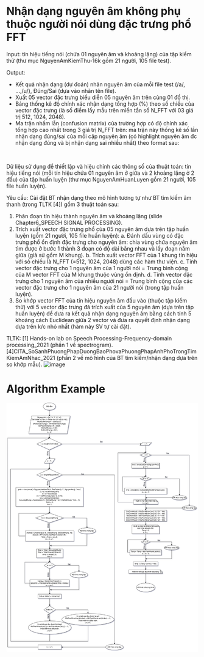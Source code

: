 # Nhận dạng nguyên âm không phụ thuộc người nói dùng đặc trưng phổ FFT


Input: 
tín hiệu tiếng nói (chứa 01 nguyên âm và khoảng lặng) của tập kiểm thử (thư mục NguyenAmKiemThu-16k gồm 21 người, 105 file test).

Output: 
-	Kết quả nhận dạng (dự đoán) nhãn nguyên âm của mỗi file test (/a/, …,/u/), Đúng/Sai (dựa vào nhãn tên file).
-	Xuất 05 vector đặc trưng biểu diễn 05 nguyên âm trên cùng 01 đồ thị.
-	Bảng thống kê độ chính xác nhận dạng tổng hợp (%) theo số chiều của vector đặc trưng (là số điểm lấy mẫu trên miền tần số N_FFT với 03 giá trị 512, 1024, 2048).
-	Ma trận nhầm lẫn (confusion matrix) của trường hợp có độ chính xác tổng hợp cao nhất trong 3 giá trị N_FFT trên: ma trận này thống kê số lần nhận dạng đúng/sai của mỗi cặp nguyên âm (có highlight nguyên âm đc nhận dạng đúng và bị nhận dạng sai nhiều nhất) theo format sau:

<img src="">

Dữ liệu sử dụng để thiết lập và hiệu chỉnh các thông số của thuật toán: 
tín hiệu tiếng nói (mỗi tín hiệu chứa 01 nguyên âm ở giữa và 2 khoảng lặng ở 2 đầu) của tập huấn luyện (thư mục NguyenAmHuanLuyen gồm 21 người, 105 file huấn luyện).

Yêu cầu:
Cài đặt BT nhận dạng theo mô hình tương tự như BT tìm kiếm âm thanh (trong TLTK [4]) gồm 3 thuật toán sau:
1.	Phân đoạn tín hiệu thành nguyên âm và khoảng lặng (slide Chapter6_SPEECH SIGNAL PROCESSING).
2.	Trích xuất vector đặc trưng phổ của 05 nguyên âm dựa trên tập huấn luyện (gồm 21 người, 105 file huấn luyện):
a.	Đánh dấu vùng có đặc trưng phổ ổn định đặc trưng cho nguyên âm: chia vùng chứa nguyên âm tìm được ở bước 1 thành 3 đoạn có độ dài bằng nhau và lấy đoạn nằm giữa (giả sử gồm M khung).
b.	Trích xuất vector FFT của 1 khung tín hiệu với số chiều là N_FFT (=512, 1024, 2048) dùng các hàm thư viện.
c.	Tính vector đặc trưng cho 1 nguyên âm của 1 người nói = Trung bình cộng của M vector FFT của M khung thuộc vùng ổn định.
d.	Tính vector đặc trưng cho 1 nguyên âm của nhiều người nói = Trung bình cộng của các vector đặc trưng cho 1 nguyên âm của 21 người nói (trong tập huấn luyện).
3.	So khớp vector FFT của tín hiệu nguyên âm đầu vào (thuộc tập kiểm thử) với 5 vector đặc trưng đã trích xuất của 5 nguyên âm (dựa trên tập huấn luyện) để đưa ra kết quả nhận dạng nguyên âm bằng cách tính 5 khoảng cách Euclidean giữa 2 vector và đưa ra quyết định nhận dạng dựa trên k/c nhỏ nhất (hàm này SV tự cài đặt).

TLTK:
[1] Hands-on lab on Speech Processing-Frequency-domain processing_2021 (phần 1 về spectrogram).
[4]CITA_SoSanhPhuongPhapDuongBaoPhovaPhuongPhapAnhPhoTrongTimKiemAmNhac_2021 (phần 2 về mô hình của BT tìm kiếm/nhận dạng dựa trên so khớp mẫu).
![image](https://user-images.githubusercontent.com/87311015/205482164-e7cc0e94-eca1-4d2e-bd21-07776c66eb69.png)

<h1>Algorithm Example</h1>
<img src="https://github.com/NT912/NhanDangNguyenAmKhongPhuThuocNguoiNoi-DungDacTrungPhoFFT/blob/main/img/AlgorithmMain.png">
